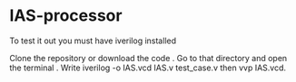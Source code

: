# IAS-processor


To test it out you must have iverilog installed 

Clone the repository or download the code . 
Go to that directory and open the terminal . 
Write iverilog -o IAS.vcd IAS.v test_case.v
then vvp IAS.vcd. 

